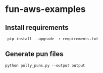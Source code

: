 # fun-aws-examples

## Install requirements
```
 pip install --upgrade -r requirements.txt
```

## Generate pun files

```
python polly_puns.py --output output
```
